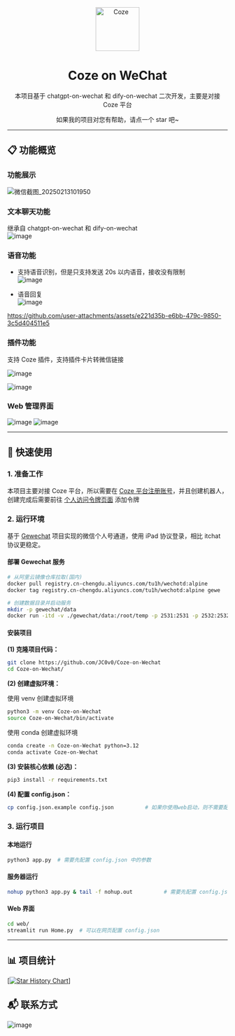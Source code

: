 <div align="center">
<img src="https://lf-coze-web-cdn.coze.cn/obj/coze-web-cn/obric/coze/favicon.1970.png" alt="Coze" width="100">
<h1>Coze on WeChat</h1>

本项目基于 chatgpt-on-wechat 和 dify-on-wechat 二次开发，主要是对接 Coze 平台

如果我的项目对您有帮助，请点一个 star 吧~
</div>

---

## 📋 功能概览

### 功能展示
![微信截图_20250213101950](https://github.com/user-attachments/assets/aadf95b7-0291-4ff3-9f3d-1905e02eb93d)

### 文本聊天功能
继承自 chatgpt-on-wechat 和 dify-on-wechat  
![image](https://github.com/user-attachments/assets/96551277-dde1-4ccd-8cc6-418643cd9f83)

### 语音功能
- 支持语音识别，但是只支持发送 20s 以内语音，接收没有限制  
![image](https://github.com/user-attachments/assets/e72329ed-dc35-47d4-bf18-8d4d672bec77)

- 语音回复  
![image](https://github.com/user-attachments/assets/93625656-e77f-43d4-9cfb-dcdc7bc4abc4)

https://github.com/user-attachments/assets/e221d35b-e6bb-479c-9850-3c5d404511e5

### 插件功能
支持 Coze 插件，支持插件卡片转微信链接

![image](https://github.com/user-attachments/assets/738fd3b9-6be4-407f-a60c-aa995268535b)

![image](https://github.com/user-attachments/assets/56934c06-64fd-43bf-8522-535edd5edfb0)

### Web 管理界面
![image](https://github.com/user-attachments/assets/71638577-4a26-4138-ae03-e21e4c5435eb)
![image](https://github.com/user-attachments/assets/225c699f-569b-40cf-865f-c98c5ab790c7)

---

## 🚀 快速使用

### 1. 准备工作
本项目主要对接 Coze 平台，所以需要在 [Coze 平台注册账号](https://www.coze.cn/)，并且创建机器人，创建完成后需要前往 [个人访问令牌页面](https://www.coze.cn/open/oauth/pats) 添加令牌

### 2. 运行环境
基于 [Gewechat](https://github.com/Devo919/Gewechat) 项目实现的微信个人号通道，使用 iPad 协议登录，相比 itchat 协议更稳定。

#### 部署 Gewechat 服务

```bash
# 从阿里云镜像仓库拉取(国内)
docker pull registry.cn-chengdu.aliyuncs.com/tu1h/wechotd:alpine
docker tag registry.cn-chengdu.aliyuncs.com/tu1h/wechotd:alpine gewe

# 创建数据目录并启动服务
mkdir -p gewechat/data  
docker run -itd -v ./gewechat/data:/root/temp -p 2531:2531 -p 2532:2532 --restart=always --name=gewe gewe
```

#### 安装项目
**(1) 克隆项目代码：**

```bash
git clone https://github.com/JC0v0/Coze-on-Wechat
cd Coze-on-Wechat/
```
**(2) 创建虚拟环境：**

使用 venv 创建虚拟环境
```bash
python3 -m venv Coze-on-Wechat
source Coze-on-Wechat/bin/activate
```
使用 conda 创建虚拟环境

```bash
conda create -n Coze-on-Wechat python=3.12
conda activate Coze-on-Wechat
```

**(3) 安装核心依赖 (必选)：**

```bash
pip3 install -r requirements.txt
```
**(4) 配置 config.json：**

```bash
cp config.json.example config.json          # 如果你使用web启动，则不需要配置
```

### 3. 运行项目

#### 本地运行
```bash
python3 app.py  # 需要先配置 config.json 中的参数
```

#### 服务器运行
```bash
nohup python3 app.py & tail -f nohup.out          # 需要先配置 config.json 中的参数
```

#### Web 界面
```bash
cd web/
streamlit run Home.py  # 可以在网页配置 config.json
```

---

## 📊 项目统计

[[![Star History Chart](https://api.star-history.com/svg?repos=JC0v0/Coze-on-Wechat&type=Date)](https://star-history.com/#JC0v0/Coze-on-Wechat&Date)]
## 📬 联系方式
![image](https://github.com/user-attachments/assets/d61764ec-c975-4b34-96c3-96bef668d67a)
